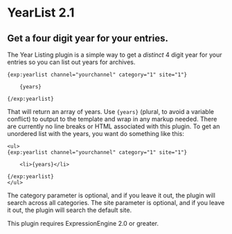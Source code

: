 # YearList 2.1
## Get a four digit year for your entries.

The Year Listing plugin is a simple way to get a _distinct_ 4 digit year for your entries so you can list out years for archives.

	{exp:yearlist channel="yourchannel" category="1" site="1"}

		{years}

	{/exp:yearlist}

That will return an array of years. Use `{years}` (plural, to avoid a variable conflict) to output to the template and wrap in any markup needed. There are currently no line breaks or HTML associated with this plugin. To get an unordered list with the years, you want do something like this:

	<ul>
	{exp:yearlist channel="yourchannel" category="1" site="1"}

		<li>{years}</li>

	{/exp:yearlist}
	</ul>

The category parameter is optional, and if you leave it out, the plugin will search across all categories. The site parameter is optional, and if you leave it out, the plugin will search the default site.

This plugin requires ExpressionEngine 2.0 or greater.